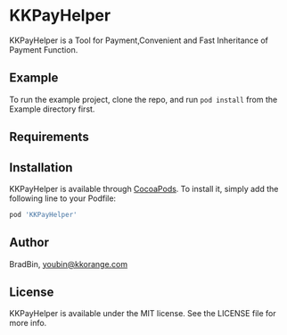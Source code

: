 # KKPayHelper

 KKPayHelper is a Tool for Payment,Convenient and Fast Inheritance of Payment Function.

## Example

To run the example project, clone the repo, and run `pod install` from the Example directory first.

## Requirements

## Installation

KKPayHelper is available through [CocoaPods](https://cocoapods.org). To install
it, simply add the following line to your Podfile:

```ruby
pod 'KKPayHelper'
```

## Author

BradBin, youbin@kkorange.com

## License

KKPayHelper is available under the MIT license. See the LICENSE file for more info.

